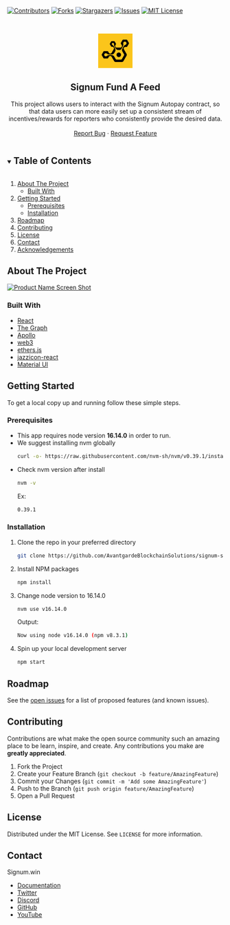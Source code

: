 <!--
*** Thanks for checking out the Best-README-Template. If you have a suggestion
*** that would make this better, please fork the repo and create a pull request
*** or simply open an issue with the tag "enhancement".
*** Thanks again! Now go create something AMAZING! :D
***
***
***
*** To avoid retyping too much info. Do a search and replace for the following:
*** github_username, repo_name, twitter_handle, email, project_title, project_description
-->

<!-- PROJECT SHIELDS -->
<!--
*** I'm using markdown "reference style" links for readability.
*** Reference links are enclosed in brackets [ ] instead of parentheses ( ).
*** See the bottom of this document for the declaration of the reference variables
*** for contributors-url, forks-url, etc. This is an optional, concise syntax you may use.
*** https://www.markdownguide.org/basic-syntax/#reference-style-links
-->

[![Contributors][contributors-shield]][contributors-url]
[![Forks][forks-shield]][forks-url]
[![Stargazers][stars-shield]][stars-url]
[![Issues][issues-shield]][issues-url]
[![MIT License][license-shield]][license-url]

<!-- PROJECT LOGO -->
<br />
<p align="center">
  <a href="https://github.com/AvantgardeBlockchainSolutions/signum-signum-fundafeed">
    <img src="/public/favicon.jpg" alt="Logo" width="80" height="80">
  </a>

  <h2 align="center">Signum Fund A Feed</h2>

  <p align="center">
    This project allows users to interact with the Signum Autopay contract, so that data users can more easily set up a consistent stream of incentives/rewards for reporters who consistently provide the desired data. 
    <br />
    <br />
    <a href="https://github.com/AvantgardeBlockchainSolutions/signum-signum-fundafeed/issues">Report Bug</a>
    ·
    <a href="https://github.com/AvantgardeBlockchainSolutions/signum-signum-fundafeed/issues">Request Feature</a>
  </p>
</p>

<!-- TABLE OF CONTENTS -->
<details open="open">
  <summary><h2 style="display: inline-block">Table of Contents</h2></summary>
  <ol>
    <li>
      <a href="#about-the-project">About The Project</a>
      <ul>
        <li><a href="#built-with">Built With</a></li>
      </ul>
    </li>
    <li>
      <a href="#getting-started">Getting Started</a>
      <ul>
        <li><a href="#prerequisites">Prerequisites</a></li>
        <li><a href="#installation">Installation</a></li>
      </ul>
    </li>
    <li><a href="#roadmap">Roadmap</a></li>
    <li><a href="#contributing">Contributing</a></li>
    <li><a href="#license">License</a></li>
    <li><a href="#contact">Contact</a></li>
    <li><a href="#acknowledgements">Acknowledgements</a></li>
  </ol>
</details>

<!-- ABOUT THE PROJECT -->

## About The Project

[![Product Name Screen Shot][screenshot]](https://github.com/AvantgardeBlockchainSolutions/signum-signum-fundafeed)

### Built With

- [React](https://reactjs.org/)
- [The Graph](https://thegraph.com/docs/en/)
- [Apollo](https://www.apollographql.com/docs/react/)
- [web3](https://web3js.readthedocs.io/en/v1.7.3/)
- [ethers.js](https://docs.ethers.io/v5/)
- [jazzicon-react](https://www.npmjs.com/package/@ukstv/jazzicon-react)
- [Material UI](https://mui.com/material-ui/getting-started/installation/)

<!-- GETTING STARTED -->

## Getting Started

To get a local copy up and running follow these simple steps.

### Prerequisites

- This app requires node version **16.14.0** in order to run.
- We suggest installing nvm globally
  ```sh
  curl -o- https://raw.githubusercontent.com/nvm-sh/nvm/v0.39.1/install.sh | bash
  ```
- Check nvm version after install
  ```sh
  nvm -v
  ```
  Ex:
  ```sh
  0.39.1
  ```

### Installation

1. Clone the repo in your preferred directory
   ```sh
   git clone https://github.com/AvantgardeBlockchainSolutions/signum-signum-fundafeed.git
   ```
2. Install NPM packages
   ```sh
   npm install
   ```
3. Change node version to 16.14.0
   ```sh
   nvm use v16.14.0
   ```
   Output:
   ```sh
   Now using node v16.14.0 (npm v8.3.1)
   ```
4. Spin up your local development server
   ```sh
   npm start
   ```

<!-- ROADMAP -->

## Roadmap

See the [open issues](https://github.com/AvantgardeBlockchainSolutions/signum-signum-fundafeed/issues) for a list of proposed features (and known issues).

<!-- CONTRIBUTING -->

## Contributing

Contributions are what make the open source community such an amazing place to be learn, inspire, and create. Any contributions you make are **greatly appreciated**.

1. Fork the Project
2. Create your Feature Branch (`git checkout -b feature/AmazingFeature`)
3. Commit your Changes (`git commit -m 'Add some AmazingFeature'`)
4. Push to the Branch (`git push origin feature/AmazingFeature`)
5. Open a Pull Request

<!-- LICENSE -->

## License

Distributed under the MIT License. See `LICENSE` for more information.

<!-- CONTACT -->

## Contact

Signum.win

- [Documentation](https://docs.signum.win/signum/)
- [Twitter]()
- [Discord]()
- [GitHub]()
- [YouTube]()

<!-- MARKDOWN LINKS & IMAGES -->
<!-- https://www.markdownguide.org/basic-syntax/#reference-style-links -->

[contributors-shield]: https://img.shields.io/github/contributors/AvantgardeBlockchainSolutions/signum-fundafeed.svg?style=for-the-badge
[contributors-url]: https://github.com/AvantgardeBlockchainSolutions/signum-fundafeed/graphs/contributors
[forks-shield]: https://img.shields.io/github/forks/AvantgardeBlockchainSolutions/signum-fundafeed.svg?style=for-the-badge
[forks-url]: https://github.com/AvantgardeBlockchainSolutions/signum-fundafeed/network/members
[stars-shield]: https://img.shields.io/github/stars/AvantgardeBlockchainSolutions/signum-fundafeed.svg?style=for-the-badge
[stars-url]: https://github.com/AvantgardeBlockchainSolutions/signum-fundafeed/stargazers
[issues-shield]: https://img.shields.io/github/issues/AvantgardeBlockchainSolutions/signum-fundafeed.svg?style=for-the-badge
[issues-url]: https://github.com/AvantgardeBlockchainSolutions/signum-fundafeed/issues
[license-shield]: https://img.shields.io/github/license/AvantgardeBlockchainSolutions/signum-fundafeed.svg?style=for-the-badge
[license-url]: https://github.com/AvantgardeBlockchainSolutions/signum-fundafeed/blob/main/LICENSE.txt
[screenshot]: https://user-images.githubusercontent.com/21370350/165885865-40afec40-8475-4dde-865b-0b2ff79b512d.png
